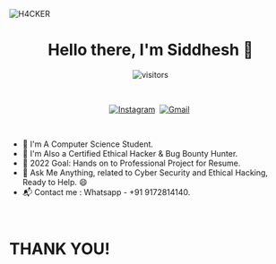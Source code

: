 ![H4CKER](https://i.cdn.turner.com/money/technology/superhero-hackers/confessions-of-a-hacktivist/media/animated-gifs/hacktivist_scn03_120315.gif)
<p>
<h1 align="center"><b>Hello there, I'm Siddhesh 👋</b></h1>
</p>


<p align="center">
    <img align="center" alt="visitors" src="https://profile-counter.glitch.me/WhiteHat-Hunter/count.svg" />
</p>

<br>

<p align="center">
<a href="https://instagram.com/ft.siddhesh"><img src="https://img.shields.io/badge/instagram-%23E4405F.svg?&style=for-the-badge&logo=instagram&logoColor=white" alt="Instagram"/></a>&nbsp;
<a href="mailto:mr.siddhesh07@gmail.com?subject=Hello%20Siddhesh"><img src="https://img.shields.io/badge/gmail-%23D14836.svg?&style=for-the-badge&logo=gmail&logoColor=white" alt="Gmail"/></a>&nbsp;
</p>    
<br>

- 🔭 I'm A Computer Science Student.
- 🌱 I'm Also a Certified Ethical Hacker & Bug Bounty Hunter.
- 🎯 2022 Goal: Hands on to Professional Project for Resume.
- 💬 Ask Me Anything, related to Cyber Security and Ethical Hacking, Ready to Help. 😄
-  📬 Contact me : Whatsapp - +91 9172814140.
<br>

<h1 style=text-align:"center">THANK YOU!</h1>
   
<br>
